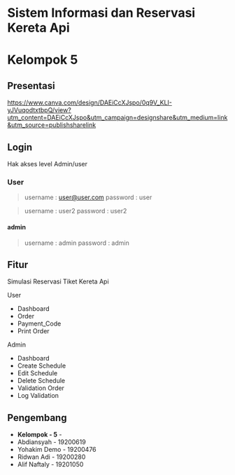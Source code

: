 # Sistem Informasi dan Reservasi Kereta Api 
# Kelompok 5 

## Presentasi 
https://www.canva.com/design/DAEiCcXJspo/0q9V_KLI-yJVuqodtxtbpQ/view?utm_content=DAEiCcXJspo&utm_campaign=designshare&utm_medium=link&utm_source=publishsharelink

## Login 
Hak akses level Admin/user


### User  
> username : user@user.com 
> password : user

> username : user2
> password : user2

#### admin
> username : admin
> password : admin




## Fitur
Simulasi Reservasi Tiket Kereta Api 

User
* Dashboard
* Order
* Payment_Code
* Print Order 


Admin
* Dashboard
* Create Schedule
* Edit Schedule
* Delete Schedule
* Validation Order
* Log Validation


## Pengembang

* **Kelompok - 5** - 
* Abdiansyah - 19200619
* Yohakim Demo - 19200476
* Ridwan Adi - 19200280
* Alif Naftaly - 19201050
